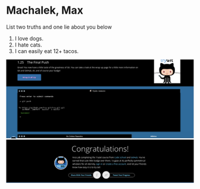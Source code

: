 # Machalek, Max
List two truths and one lie about you below

1. I love dogs.
2. I hate cats.
3. I can easily eat 12+ tacos.

 ![Screenshot](https://github.com/UW-COSC-2030-SP-2018/lab-0-learning-git-and-github-Wubbrd/blob/master/proof/Screenshot%20from%202018-01-23%2021-23-20.png)
 ![SecondScreenshot](https://github.com/UW-COSC-2030-SP-2018/lab-0-learning-git-and-github-Wubbrd/blob/master/proof/Screenshot%20from%202018-01-23%2021-23-46.png)
